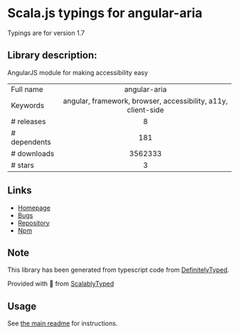 
# Scala.js typings for angular-aria

Typings are for version 1.7

## Library description:
AngularJS module for making accessibility easy

|                    |                 |
| ------------------ | :-------------: |
| Full name          | angular-aria |
| Keywords           | angular, framework, browser, accessibility, a11y, client-side |
| # releases         | 8 |
| # dependents       | 181 |
| # downloads        | 3562333 |
| # stars            | 3 |

## Links
- [Homepage](http://angularjs.org)
- [Bugs](https://github.com/angular/angular.js/issues)
- [Repository](https://github.com/angular/angular.js)
- [Npm](https://www.npmjs.com/package/angular-aria)
    


## Note
This library has been generated from typescript code from [DefinitelyTyped](https://definitelytyped.org).

Provided with :purple_heart: from [ScalablyTyped](https://github.com/oyvindberg/ScalablyTyped)

## Usage
See [the main readme](../../readme.md) for instructions.


